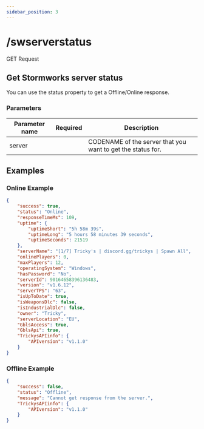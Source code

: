 ```yaml
---
sidebar_position: 3
---
```


# /swserverstatus

<span class="request-bubble request-get">GET Request</span>


## Get Stormworks server status

You can use the <span class="code-text">status</span> property to get a <span class="code-text">Offline</span>/<span class="code-text">Online</span>  response.

### Parameters

| Parameter name |         Required          | Description                                                 |
| -------------- |:-------------------------:| ----------------------------------------------------------- |
| server         | <i class="fas fa-fw fa-check-circle text-success"></i> | CODENAME of the server that you want to get the status for. |

## Examples

### Online Example

```json
{
    "success": true,
    "status": "Online",
    "responseTimeMs": 109,
    "uptime": {
        "uptimeShort": "5h 58m 39s",
        "uptimeLong": "5 hours 58 minutes 39 seconds",
        "uptimeSeconds": 21519
    },
    "serverName": "[1/7] Tricky's | discord.gg/trickys | Spawn All",
    "onlinePlayers": 0,
    "maxPlayers": 12,
    "operatingSystem": "Windows",
    "hasPassword": "No",
    "serverId": 90164658396136483,
    "version": "v1.6.12",
    "serverTPS": "63",
    "isUpToDate": true,
    "isWeaponsDlc": false,
    "isIndustrialDlc": false,
    "owner": "Tricky",
    "serverLocation": "EU",
    "GblsAccess": true,
    "GblsApi": true,
    "TrickysAPIinfo": {
        "APIversion": "v1.1.0"
    }
}
```

### Offline Example

```json
{
    "success": false,
    "status": "Offline",
    "message": "Cannot get response from the server.",
    "TrickysAPIinfo": {
        "APIversion": "v1.1.0"
    }
}
```